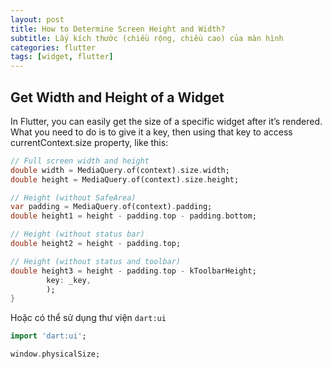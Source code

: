 ```yaml
---
layout: post
title: How to Determine Screen Height and Width?
subtitle: Lấy kích thước (chiều rộng, chiều cao) của màn hình
categories: flutter
tags: [widget, flutter]
---
```

## Get Width and Height of a Widget
In Flutter, you can easily get the size of a specific widget after it’s rendered. What you need to do is to give it a key, then using that key to access currentContext.size property, like this:
```dart
// Full screen width and height
double width = MediaQuery.of(context).size.width;
double height = MediaQuery.of(context).size.height;

// Height (without SafeArea)
var padding = MediaQuery.of(context).padding;
double height1 = height - padding.top - padding.bottom;

// Height (without status bar)
double height2 = height - padding.top;

// Height (without status and toolbar)
double height3 = height - padding.top - kToolbarHeight;
        key: _key, 
        );
}
```
Hoặc có thể sử dụng thư viện `dart:ui`
```dart
import 'dart:ui';

window.physicalSize;
```
